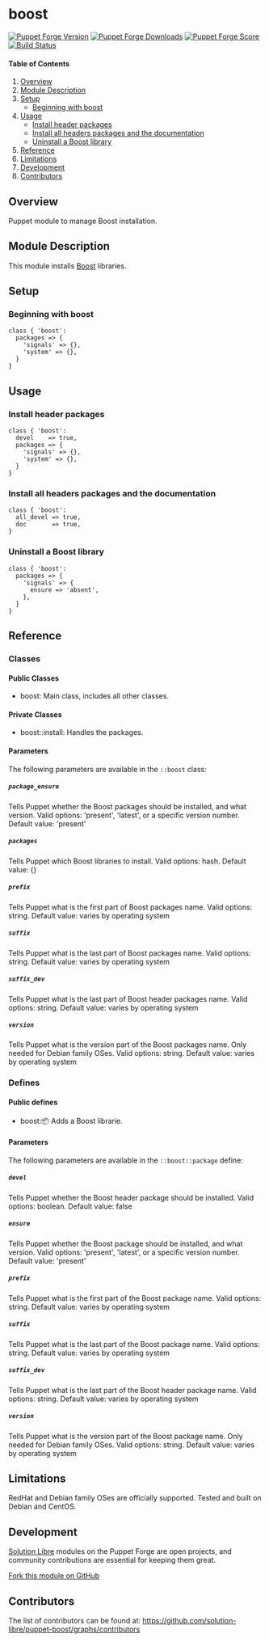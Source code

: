 # boost

[![Puppet Forge Version](http://img.shields.io/puppetforge/v/solution-libre/boost.svg)](https://forge.puppetlabs.com/soli/boost)
[![Puppet Forge Downloads](http://img.shields.io/puppetforge/dt/solution-libre/boost.svg)](https://forge.puppetlabs.com/soli/boost)
[![Puppet Forge Score](http://img.shields.io/puppetforge/f/solution-libre/boost.svg)](https://forge.puppetlabs.com/soli/boost)
[![Build Status](https://travis-ci.org/solution-libre/puppet-boost.svg?branch=master)](https://travis-ci.org/solution-libre/puppet-boost)


#### Table of Contents

1. [Overview](#overview)
2. [Module Description](#module-description)
3. [Setup](#setup)
    * [Beginning with boost](#beginning-with-boost)
4. [Usage](#usage)
    * [Install header packages](#install-header-packages)
    * [Install all headers packages and the documentation](#install-all-headers-packages-and-the-documentation)
    * [Uninstall a Boost library](#uninstall-a-boost-library)
5. [Reference](#reference)
6. [Limitations](#limitations)
7. [Development](#development)
8. [Contributors](#contributors)

## Overview

Puppet module to manage Boost installation.

## Module Description

This module installs [Boost](http://www.boost.org/) libraries.

## Setup

### Beginning with boost

```puppet
class { 'boost':
  packages => {
    'signals' => {},
    'system' => {},
  }
}
```

## Usage

### Install header packages

```puppet
class { 'boost':
  devel    => true,
  packages => {
    'signals' => {},
    'system' => {},
  }
}
```

### Install all headers packages and the documentation

```puppet
class { 'boost':
  all_devel => true,
  doc       => true,
}
```

### Uninstall a Boost library

```puppet
class { 'boost':
  packages => {
    'signals' => {
      ensure => 'absent',
    },
  }
}
```

## Reference

### Classes

#### Public Classes

* boost: Main class, includes all other classes.

#### Private Classes

* boost::install: Handles the packages.

#### Parameters

The following parameters are available in the `::boost` class:

##### `package_ensure`

Tells Puppet whether the Boost packages should be installed, and what version. Valid options: 'present', 'latest', or a specific version number. Default value: 'present'

##### `packages`

Tells Puppet which Boost libraries to install. Valid options: hash. Default value: {}

##### `prefix`

Tells Puppet what is the first part of Boost packages name. Valid options: string. Default value: varies by operating system

##### `suffix`

Tells Puppet what is the last part of Boost packages name. Valid options: string. Default value: varies by operating system

##### `suffix_dev`

Tells Puppet what is the last part of Boost header packages name. Valid options: string. Default value: varies by operating system

##### `version`

Tells Puppet what is the version part of the Boost packages name. Only needed for Debian family OSes. Valid options: string. Default value: varies by operating system

### Defines

#### Public defines

* boost::package: Adds a Boost librarie.

#### Parameters

The following parameters are available in the `::boost::package` define:

##### `devel`

Tells Puppet whether the Boost header package should be installed. Valid options: boolean. Default value: false

##### `ensure`

Tells Puppet whether the Boost package should be installed, and what version. Valid options: 'present', 'latest', or a specific version number. Default value: 'present'

##### `prefix`

Tells Puppet what is the first part of the Boost package name. Valid options: string. Default value: varies by operating system

##### `suffix`

Tells Puppet what is the last part of the Boost package name. Valid options: string. Default value: varies by operating system

##### `suffix_dev`

Tells Puppet what is the last part of the Boost header package name. Valid options: string. Default value: varies by operating system

##### `version`

Tells Puppet what is the version part of the Boost package name. Only needed for Debian family OSes. Valid options: string. Default value: varies by operating system

## Limitations

RedHat and Debian family OSes are officially supported. Tested and built on Debian and CentOS.

## Development

[Solution Libre](https://www.solution-libre.fr) modules on the Puppet Forge are open projects, and community contributions are essential for keeping them great.

[Fork this module on GitHub](https://github.com/solution-libre/puppet-boost/fork)

## Contributors

The list of contributors can be found at: https://github.com/solution-libre/puppet-boost/graphs/contributors

